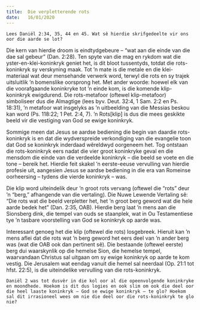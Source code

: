 ```yaml
---
title:  Die verpletterende rots
date:   16/01/2020
---
```


`Lees Daniël 2:34, 35, 44 en 45. Wat sê hierdie skrifgedeelte vir ons oor die aarde se lot?` 

Die kern van hierdie droom is eindtydgebeure – “wat aan die einde van die dae sal gebeur” (Dan. 2:28). Ten spyte van die mag en rykdom wat die yster-en-klei-koninkryk geniet het, is dit bloot tussentyds, totdat die rots-koninkryk sy verskyning maak. Tot ’n mate is die metale en die klei-materiaal wat deur mensehande verwerk word, terwyl die rots en sy trajek uitsluitlik ’n bomenslike oorsprong het. Met ander woorde: hoewel elk van die voorafgaande koninkryke tot ’n einde kom, is die komende klip-koninkryk ewigdurend. Die rots-metafoor (oftewel klip-metafoor) simboliseer dus die Almagtige (lees byv. Deut. 32:4, 1 Sam. 2:2 en Ps. 18:31), ’n metafoor wat insgelyks as ’n uitbeelding van die Messias beskou kan word (Ps. 118:22; 1 Pet. 2:4, 7). ’n Rots[klip] is dus die mees geskikte beeld vir die vestiging van God se ewige koninkryk. 

Sommige meen dat Jesus se aardse bediening die begin van daardie rots-koninkryk is en dat die wydverspreide verkondiging van die evangelie toon dat God se koninkryk inderdaad wêreldwyd oorgeneem het. Tog ontstaan die rots-koninkryk eers  nadat die vier groot koninkryke geval en die mensdom die einde van die verdeelde koninkryk – die beeld se voete en die tone – bereik het. Hierdie feit skakel ’n eerste-eeuse vervulling van hierdie profesie uit, aangesien Jesus se aardse bediening in die era van Romeinse oorheersing – tydens die vierde koninkryk – was. 

Die klip word uiteindelik deur ’n groot rots vervang (oftewel die “rots” deur ’n “berg,” afhangende van die vertaling). Die Nuwe Lewende Vertaling sê: “Die rots wat die beeld verpletter het, het ’n groot berg geword wat die hele aarde bedek het” (Dan. 2:35, OAB). Hierdie berg laat ’n mens aan die Sionsberg dink, die tempel van ouds se staanplek, wat in Ou Testamentiese tye ’n tasbare voorstelling van God se koninkryk op aarde was. 

Interessant genoeg het die klip (oftewel die rots) losgebreek. Hieruit kan ’n mens aflei dat die rots wat ’n berg geword het eers deel van ’n ander berg was (wat die OAB ook dan pertinent sê). Die bestaande (oftewel eerste) berg dui waarskynlik op die hemelse Sion, die hemelse tempel, waarvandaan Christus sal uitgaan om sy ewige koninkryk op aarde te kom vestig. Die Jerusalem wat eendag vanuit die hemel sal neerdaal (Op. 21:1 tot hfst. 22:5), is die uiteindelike vervulling van die rots-koninkryk. 

`Daniël 2 was tot dusvêr in die kol oor al die opeenvolgende koninkryke en moondhede. Hoekom is dit dus logies en ook slim om ook die deel oor die heel laaste koninkryk – God se ewige koninkryk – te glo? Hoekom sal dit irrasioneel wees om nie die deel oor die rots-koninkryk te glo nie?`